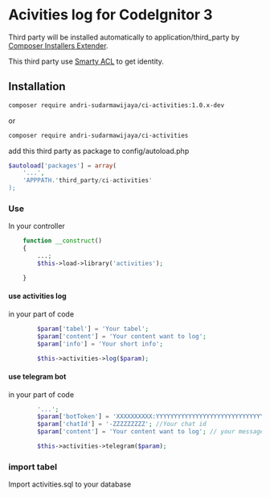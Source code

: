 # Acivities log for CodeIgnitor 3

Third party will be installed automatically to application/third_party by [Composer Installers Extender](https://github.com/oomphinc/composer-installers-extender).

This third party use [Smarty ACL](https://github.com/andri-sudarmawijaya/SmartyAcl) to get identity.

## Installation

```bash
composer require andri-sudarmawijaya/ci-activities:1.0.x-dev
```
or
```bash
composer require andri-sudarmawijaya/ci-activities
```

add this third party as package to config/autoload.php
```php
$autoload['packages'] = array(
    '...',
    'APPPATH.'third_party/ci-activities'
);
```

### Use

In your controller
```php
    function __construct()
    {
        ...;
        $this->load->library('activities');

    }
```

#### use activities log
in your part of code
```php
        $param['tabel'] = 'Your tabel';
        $param['content'] = 'Your content want to log';
        $param['info'] = 'Your short info';

        $this->activities->log($param);
```

#### use telegram bot
in your part of code
```php
        '...';
        $param['botToken'] = 'XXXXXXXXXX:YYYYYYYYYYYYYYYYYYYYYYYYYYYYYYYYYYY'; //your telegram bot
        $param['chatId'] = '-ZZZZZZZZZ'; //Your chat id
        $param['content'] = 'Your content want to log'; // your message to telegram

        $this->activities->telegram($param);
```
### import tabel
Import activities.sql to your database